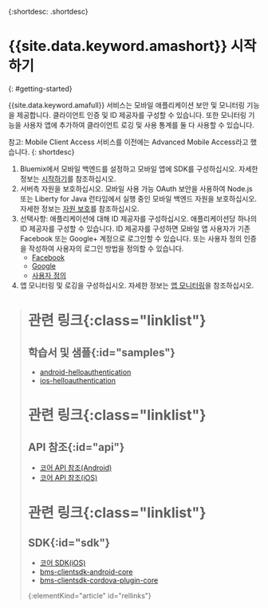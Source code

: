 {:shortdesc: .shortdesc}

# {{site.data.keyword.amashort}} 시작하기
{: #getting-started}

{{site.data.keyword.amafull}} 서비스는 모바일 애플리케이션 보안 및 모니터링 기능을 제공합니다. 클라이언트 인증 및 ID 제공자를 구성할 수 있습니다. 또한 모니터링 기능을 사용자 앱에 추가하여 클라이언트 로깅 및 사용 통계를 둘 다 사용할 수 있습니다. 

참고: Mobile Client Access 서비스를 이전에는 Advanced Mobile Access라고 했습니다.
{: shortdesc}

1. Bluemix에서 모바일 백엔드를 설정하고 모바일 앱에 SDK를 구성하십시오. 자세한 정보는 [시작하기](getting-started.html)를 참조하십시오. 
1. 서버측 자원을 보호하십시오. 모바일 사용 가능 OAuth 보안을 사용하여 Node.js 또는 Liberty for Java 런타임에서 실행 중인 모바일 백엔드 자원을 보호하십시오. 자세한 정보는 [자원 보호](protecting-resources.html)를 참조하십시오. 
1. 선택사항: 애플리케이션에 대해 ID 제공자를 구성하십시오. 애플리케이션당 하나의 ID 제공자를 구성할 수 있습니다. ID 제공자를 구성하면 모바일 앱 사용자가 기존 Facebook 또는 Google+ 계정으로 로그인할 수 있습니다. 또는 사용자 정의 인증을 작성하여 사용자의 로그인 방법을 정의할 수 있습니다.
   * [Facebook](facebook-auth-overview.html)
   * [Google](google-auth-overview.html)
   * [사용자 정의 ](custom-auth.html)
1. 앱 모니터링 및 로깅을 구성하십시오. 자세한 정보는 [앱 모니터링](app-monitoring.html)을 참조하십시오. 


># 관련 링크{:class="linklist"}
>## 학습서 및 샘플{:id="samples"}
>* [android-helloauthentication](https://github.com/ibm-bluemix-mobile-services/bms-samples-android-helloauthentication)
>* [ios-helloauthentication](https://github.com/ibm-bluemix-mobile-services/bms-samples-ios-helloauthentication)
>
># 관련 링크{:class="linklist"}
>## API 참조{:id="api"}
>* [코어 API 참조(Android)](https://www.{DomainName}/docs/api/content/api/mobilefirst/android/core-api-doc/overview-summary.html)
>* [코어 API 참조(iOS)](https://www.{DomainName}/docs/api/content/api/mobilefirst/ios/IMFCore_api-doc/html/index.html)
>
># 관련 링크{:class="linklist"}
>## SDK{:id="sdk"}
>* [코어 SDK(iOS) ](https://hub.jazz.net/git/bluemixmobilesdk/imf-ios-sdk/archive?revstr=master)  
>* [bms-clientsdk-android-core](https://github.com/ibm-bluemix-mobile-services/bms-clientsdk-android-core)
>* [bms-clientsdk-cordova-plugin-core](https://github.com/ibm-bluemix-mobile-services/bms-clientsdk-cordova-plugin-core)
>
>{:elementKind="article" id="rellinks"}
